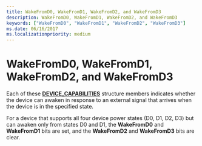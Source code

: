 ```yaml
---
title: WakeFromD0, WakeFromD1, WakeFromD2, and WakeFromD3
description: WakeFromD0, WakeFromD1, WakeFromD2, and WakeFromD3
keywords: ["WakeFromD0", "WakeFromD1", "WakeFromD2", "WakeFromD3"]
ms.date: 06/16/2017
ms.localizationpriority: medium
---
```


# WakeFromD0, WakeFromD1, WakeFromD2, and WakeFromD3





Each of these [**DEVICE\_CAPABILITIES**](/windows-hardware/drivers/ddi/wdm/ns-wdm-_device_capabilities) structure members indicates whether the device can awaken in response to an external signal that arrives when the device is in the specified state.

For a device that supports all four device power states (D0, D1, D2, D3) but can awaken only from states D0 and D1, the **WakeFromD0** and **WakeFromD1** bits are set, and the **WakeFromD2** and **WakeFromD3** bits are clear.

 

